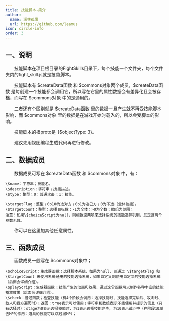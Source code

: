 ```yaml
---
title: 技能脚本-简介
author:
  name: 深林孤鹰
  url: https://github.com/leamus
icon: circle-info
order: 3
---
```


## 一、说明

&emsp;&emsp;技能脚本在项目根目录的FightSkills目录下，每个技能一个文件夹，每个文件夹内的fight_skill.js就是技能脚本。

&emsp;&emsp;技能脚本有 \$createData函数 和 \$commons对象两个成员，\$createData函数 是每创建一个技能都会调用它，所以写在它里的属性数据会有差异化且会被存档，而写在 \$commons对象 中的是通用的。

&emsp;&emsp;二者还有个区别就是 \$createData函数 里的数据一旦产生就不再受技能脚本影响，而 \$commons对象 里的数据是在游戏开始时载入的，所以会受脚本的影响。

&emsp;&emsp;技能脚本的根proto是 {\$objectType: 3}。

&emsp;&emsp;建议先用视图编程生成代码再进行修改。

## 二、数据成员

&emsp;&emsp;数据成员可写在 \$createData函数 和 \$commons对象 中，有：

```
\$name：字符串；技能名。
\$description：字符串；技能描述。
\$type：整型；0：普通攻击；1：技能。

\$targetFlag：整型；0b10为选对方；0b1为选己方；0为不选（全体技能）。
\$targetCount：整型；选择目标数；-1为全体；>0为个数；数组为范围；
注意：如果\$choiceScript为null，则根据这两项来选择系统的技能选择机制，反之这两个参数无效。
```

&emsp;&emsp;你可以在这里加其他任意属性。

## 三、函数成员

&emsp;&emsp;函数成员一般写在 \$commons对象中；

```
\$choiceScript：生成器函数；选择脚本系统，如果为null，则通过 \$targetFlag 和 \$targetCount 来使用系统通用的技能选择系统，如果自定义则使用自定义的技能选择系统（后面会详细介绍）。
\$playScript：生成器函数；技能产生的动画和效果，通过这个函数可以制作各种丰富的技能播放效果（后面会详细介绍）。
\$check：普通函数；检查技能（有4个阶段会调用：选择技能时、技能选择完毕后、攻击时、敌人和我方遍历时）；返回：true表示可以使用；字符串和数组表示不能使用并提示的信息（只有选择时）；stage为0表示选择技能时，为1表示选择技能完毕，为10表示战斗中（在阶段10减去MP的作用：道具的技能可以跳过减MP）；
```
